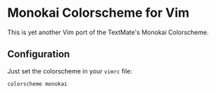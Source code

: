 # Monokai Colorscheme for Vim

This is yet another Vim port of the TextMate's Monokai Colorscheme.

## Configuration

Just set the colorscheme in your `vimrc` file:

```
colorscheme monokai
```
